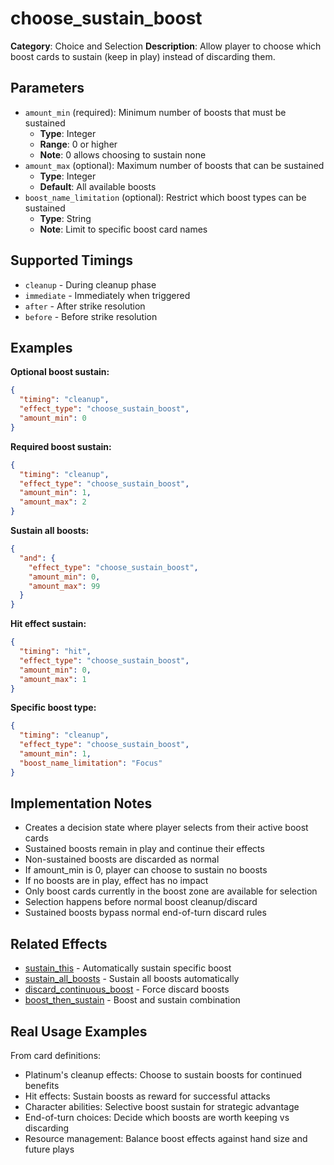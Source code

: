 # choose_sustain_boost

**Category**: Choice and Selection
**Description**: Allow player to choose which boost cards to sustain (keep in play) instead of discarding them.

## Parameters

- `amount_min` (required): Minimum number of boosts that must be sustained
  - **Type**: Integer
  - **Range**: 0 or higher
  - **Note**: 0 allows choosing to sustain none
- `amount_max` (optional): Maximum number of boosts that can be sustained
  - **Type**: Integer
  - **Default**: All available boosts
- `boost_name_limitation` (optional): Restrict which boost types can be sustained
  - **Type**: String
  - **Note**: Limit to specific boost card names

## Supported Timings

- `cleanup` - During cleanup phase
- `immediate` - Immediately when triggered
- `after` - After strike resolution
- `before` - Before strike resolution

## Examples

**Optional boost sustain:**
```json
{
  "timing": "cleanup",
  "effect_type": "choose_sustain_boost",
  "amount_min": 0
}
```

**Required boost sustain:**
```json
{
  "timing": "cleanup",
  "effect_type": "choose_sustain_boost",
  "amount_min": 1,
  "amount_max": 2
}
```

**Sustain all boosts:**
```json
{
  "and": {
    "effect_type": "choose_sustain_boost",
    "amount_min": 0,
    "amount_max": 99
  }
}
```

**Hit effect sustain:**
```json
{
  "timing": "hit",
  "effect_type": "choose_sustain_boost",
  "amount_min": 0,
  "amount_max": 1
}
```

**Specific boost type:**
```json
{
  "timing": "cleanup",
  "effect_type": "choose_sustain_boost",
  "amount_min": 1,
  "boost_name_limitation": "Focus"
}
```

## Implementation Notes

- Creates a decision state where player selects from their active boost cards
- Sustained boosts remain in play and continue their effects
- Non-sustained boosts are discarded as normal
- If amount_min is 0, player can choose to sustain no boosts
- If no boosts are in play, effect has no impact
- Only boost cards currently in the boost zone are available for selection
- Selection happens before normal boost cleanup/discard
- Sustained boosts bypass normal end-of-turn discard rules

## Related Effects

- [sustain_this](../boost/sustain_this.md) - Automatically sustain specific boost
- [sustain_all_boosts](../boost/sustain_all_boosts.md) - Sustain all boosts automatically
- [discard_continuous_boost](../cards/discard_continuous_boost.md) - Force discard boosts
- [boost_then_sustain](../boost/boost_then_sustain.md) - Boost and sustain combination

## Real Usage Examples

From card definitions:
- Platinum's cleanup effects: Choose to sustain boosts for continued benefits
- Hit effects: Sustain boosts as reward for successful attacks
- Character abilities: Selective boost sustain for strategic advantage
- End-of-turn choices: Decide which boosts are worth keeping vs discarding
- Resource management: Balance boost effects against hand size and future plays